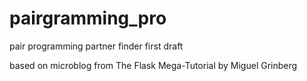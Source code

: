 # pairgramming_pro

pair programming partner finder first draft

based on microblog from The Flask Mega-Tutorial by Miguel Grinberg